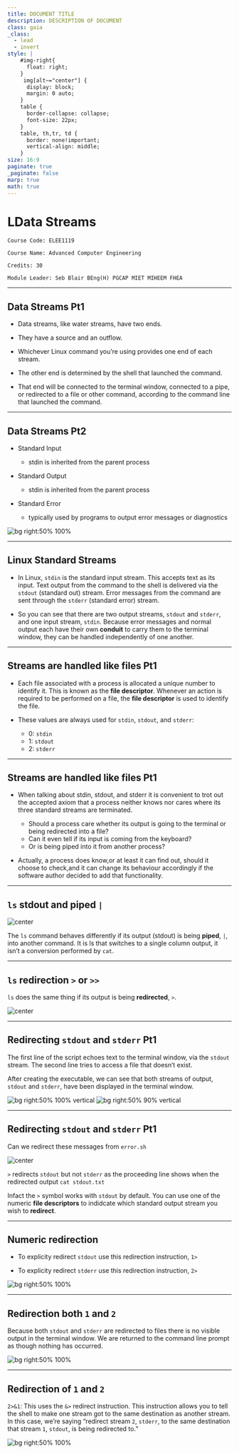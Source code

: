 ```yaml
---
title: DOCUMENT TITLE
description: DESCRIPTION OF DOCUMENT
class: gaia
_class:
  - lead
  - invert
style: |
    #img-right{
      float: right;
    }
     img[alt~="center"] {
      display: block;
      margin: 0 auto;
    }
    table {
      border-collapse: collapse;
      font-size: 22px;
    }
    table, th,tr, td {
      border: none!important;
      vertical-align: middle;
    }
size: 16:9
paginate: true
_paginate: false
marp: true
math: true
---
```


# LData Streams

    Course Code: ELEE1119

    Course Name: Advanced Computer Engineering

    Credits: 30

    Module Leader: Seb Blair BEng(H) PGCAP MIET MIHEEM FHEA

---

## Data Streams Pt1

- Data streams, like water streams, have two ends. ​

- They have a source and an outflow. ​

- Whichever Linux command you’re using provides one end of each stream. ​

- The other end is determined by the shell that launched the command. ​

- That end will be connected to the terminal window, connected to a pipe, or redirected to a file or other command, according to the command line that launched the command.​

---

## Data Streams Pt2

- Standard Input​
  - stdin is inherited from the parent process​

- Standard Output​
  - stdin is inherited from the parent process​

- Standard Error​
  - typically used by programs to output error messages or diagnostics ​

![bg right:50% 100%](../../figures/datastreams.png)​

<!-- 
stdin and stdout: unless redirected 

stderr stream is independent to stdout and therefore can be redirected separately..
-->
---

## Linux Standard Streams

- In Linux, `stdin` is the standard input stream. This accepts text as its input. Text output from the command to the shell is delivered via the `stdout` (standard out) stream. Error messages from the command are sent through the `stderr` (standard error) stream.​​

- So you can see that there are two output streams, `stdout` and `stderr`, and one input stream, `stdin`. Because error messages and normal output each have their own **conduit** to carry them to the terminal window, they can be handled independently of one another.​

---
## Streams ​are handled like files Pt1

- Each file associated with a process is allocated a unique number to identify it. This is known as the **file descriptor**. Whenever an action is required to be performed on a file, the **file descriptor** is used to identify the file.​

- These values are always used for `stdin`, `stdout`, and `stderr`:​
  - 0: `stdin​`
  - 1: `stdout`​
  - 2: `stderr​`

<!-- ​Streams in Linux, like almost everything else, are treated as though they were files. You can **read** text from a file, and you can write text into a file. Both of these actions involve a **stream** of data. -->

---
## Streams ​are handled like files Pt1

- When talking about stdin, stdout, and stderr it is convenient to trot out the accepted axiom that a process neither knows nor cares where its three standard streams are terminated. ​
  - Should a process care whether its output is going to the terminal or being redirected into a file? ​
  - Can it even tell if its input is coming from the keyboard?​
  - Or is being piped into it from another process?​

- Actually, a process does know,or at least it can find out, should it choose to check,and it can change its behaviour accordingly if the software author decided to add that functionality.​

---

## `ls` stdout and piped `|`

![center](figures/ls.png)

​The `ls` command behaves differently if its output (stdout) is being **piped**, `|`, into another command. It is ls that switches to a single column output, it isn’t a conversion performed by `cat`. ​

---

## `ls` redirection `>` or `>>`

`ls` does the same thing if its output is being **redirected**, `>`.

![center](../../figures/lsRedirection.png)

---

## Redirecting `stdout` and `stderr` Pt1

The first line of the script echoes text to the terminal window, via the `stdout` stream. The second line tries to access a file that doesn’t exist.

After creating the executable, we can see that both streams of output, `stdout` and `stderr`, have been displayed in the terminal window.​

![bg right:50% 100% vertical](../../figures/errorsh.png)
![bg right:50% 90% vertical](../../figures/errorshoutput.png)

---


## Redirecting `stdout` and `stderr` Pt1

Can we redirect these messages from `error.sh`

![center](../../figures/errorshredirectionstdout.png)

`>` redirects `stdout` but not `stderr` as the proceeding line shows when the redirected output `cat stdout.txt`

Infact the `>` symbol works with `stdout` by default. You can use one of the numeric **file descriptors** to indidcate which standard output stream you wish to **redirect**.

---

## Numeric redirection

- To explicity redirect `stdout` use this redirection instruction, `1>`

- To explicity redirect `stderr` use this redirection instruction, `2>`

![bg right:50% 100%](../../figures/numericredirect.png)

---

## Redirection both `1` and `2`

Because both `stdout` and `stderr` are redirected to files there is no visible output in the terminal window. We are returned to the command line prompt as though nothing has occurred.​

![bg right:50% 100%](../../figures/errorshredirectionsbothseperatefiles.png)

---

## Redirection of `1` and `2`

`2>&1`: This uses the `&>` redirect instruction. This instruction allows you to tell the shell to make one stream got to the same destination as another stream. In this case, we’re saying “redirect stream `2`, `stderr`, to the same destination that stream `1`, `stdout`, is being redirected to.”​

![bg right:50% 100%](../../figures/errorshredirectionsbothsamefile.png)
